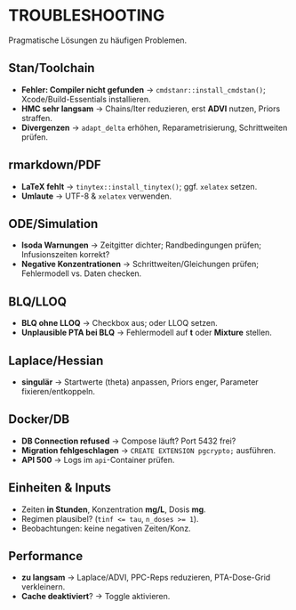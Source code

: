 # TROUBLESHOOTING

Pragmatische Lösungen zu häufigen Problemen.

## Stan/Toolchain
- **Fehler: Compiler nicht gefunden** → `cmdstanr::install_cmdstan()`; Xcode/Build-Essentials installieren.  
- **HMC sehr langsam** → Chains/Iter reduzieren, erst **ADVI** nutzen, Priors straffen.  
- **Divergenzen** → `adapt_delta` erhöhen, Reparametrisierung, Schrittweiten prüfen.

## rmarkdown/PDF
- **LaTeX fehlt** → `tinytex::install_tinytex()`; ggf. `xelatex` setzen.  
- **Umlaute** → UTF-8 & `xelatex` verwenden.

## ODE/Simulation
- **lsoda Warnungen** → Zeitgitter dichter; Randbedingungen prüfen; Infusionszeiten korrekt?  
- **Negative Konzentrationen** → Schrittweiten/Gleichungen prüfen; Fehlermodell vs. Daten checken.

## BLQ/LLOQ
- **BLQ ohne LLOQ** → Checkbox aus; oder LLOQ setzen.  
- **Unplausible PTA bei BLQ** → Fehlermodell auf **t** oder **Mixture** stellen.

## Laplace/Hessian
- **singulär** → Startwerte (theta) anpassen, Priors enger, Parameter fixieren/entkoppeln.

## Docker/DB
- **DB Connection refused** → Compose läuft? Port 5432 frei?  
- **Migration fehlgeschlagen** → `CREATE EXTENSION pgcrypto;` ausführen.  
- **API 500** → Logs im `api`-Container prüfen.

## Einheiten & Inputs
- Zeiten **in Stunden**, Konzentration **mg/L**, Dosis **mg**.  
- Regimen plausibel? (`tinf <= tau`, `n_doses >= 1`).  
- Beobachtungen: keine negativen Zeiten/Konz.

## Performance
- **zu langsam** → Laplace/ADVI, PPC-Reps reduzieren, PTA-Dose-Grid verkleinern.  
- **Cache deaktiviert**? → Toggle aktivieren.
